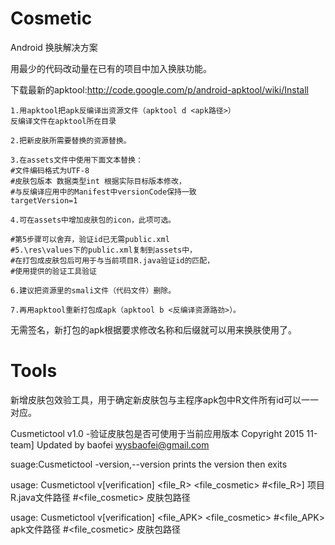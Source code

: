 # Cosmetic
Android 换肤解决方案

用最少的代码改动量在已有的项目中加入换肤功能。

  下载最新的apktool:http://code.google.com/p/android-apktool/wiki/Install

	1.用apktool把apk反编译出资源文件（apktool d <apk路径>）
	反编译文件在apktool所在目录
	
	2.把新皮肤所需要替换的资源替换。

	3.在assets文件中使用下面文本替换：
	#文件编码格式为UTF-8
	#皮肤包版本 数据类型int 根据实际目标版本修改，
	#与反编译应用中的Manifest中versionCode保持一致
	targetVersion=1
	
	4.可在assets中增加皮肤包的icon，此项可选。

	#第5步骤可以舍弃，验证id已无需public.xml
	#5.\res\values下的public.xml复制到assets中，
	#在打包成皮肤包后可用于与当前项目R.java验证id的匹配，
	#使用提供的验证工具验证
	
	6.建议把资源里的smali文件（代码文件）删除。
	
	7.再用apktool重新打包成apk（apktool b <反编译资源路劲>）。

  无需签名，新打包的apk根据要求修改名称和后缀就可以用来换肤使用了。

# Tools

新增皮肤包效验工具，用于确定新皮肤包与主程序apk包中R文件所有id可以一一对应。

Cusmetictool v1.0 -验证皮肤包是否可使用于当前应用版本
Copyright 2015 11-team]
Updated by baofei <wysbaofei@gmail.com>

suage:Cusmetictool
-version,--version    prints the version then exits

usage: Cusmetictool v[verification] <file_R> <file_cosmetic>
	#<file_R>] 项目R.java文件路径
	#<file_cosmetic> 皮肤包路径

usage: Cusmetictool v[verification] <file_APK> <file_cosmetic>
	#<file_APK> apk文件路径
	#<file_cosmetic> 皮肤包路径
